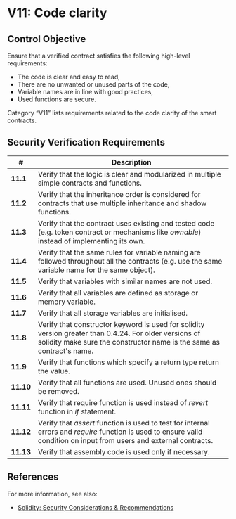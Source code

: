 # V11: Code clarity

## Control Objective

Ensure that a verified contract satisfies the following high-level requirements:
* The code is clear and easy to read,
* There are no unwanted or unused parts of the code,
* Variable names are in line with good practices,
* Used functions are secure.

Category “V11” lists requirements related to the code clarity of the smart contracts.

## Security Verification Requirements

| # | Description |
| --- | --- |
| **11.1** | Verify that the logic is clear and modularized in multiple simple contracts and functions. | 
| **11.2** | Verify that the inheritance order is considered for contracts that use multiple inheritance and shadow functions.  | 
| **11.3** | Verify that the contract uses existing and tested code (e.g. token contract or mechanisms like *ownable*) instead of implementing its own. | 
| **11.4** | Verify that the same rules for variable naming are followed throughout all the contracts (e.g. use the same variable name for the same object). | 
| **11.5** | Verify that variables with similar names are not used. | 
| **11.6** | Verify that all variables are defined as storage or memory variable. | 
| **11.7** | Verify that all storage variables are initialised. | 
| **11.8** | Verify that constructor keyword is used for solidity version greater than 0.4.24. For older versions of solidity make sure the constructor name is the same as contract's name. | 
| **11.9** | Verify that functions which specify a return type return the value. | 
| **11.10** | Verify that all functions are used. Unused ones should be removed. | 
| **11.11** | Verify that require function is used instead of *revert* function in *if* statement. | 
| **11.12** | Verify that *assert* function is used to test for internal errors and *require* function is used to ensure valid condition on input from users and external contracts. | 
| **11.13** | Verify that assembly code is used only if necessary. | 



## References

For more information, see also:

* [Solidity: Security Considerations & Recommendations](https://solidity.readthedocs.io/en/v0.5.10/security-considerations.html#recommendations)
